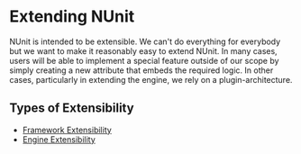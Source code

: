 # Extending NUnit

NUnit is intended to be extensible. We can't do everything for everybody but we want to make it reasonably easy to
extend NUnit. In many cases, users will be able to implement a special feature outside of our scope by simply creating a
new attribute that embeds the required logic. In other cases, particularly in extending the engine, we rely on a
plugin-architecture.

## Types of Extensibility

* [Framework Extensibility](Framework-Extensibility.md)
* [Engine Extensibility](xref:engineextensionsindex)

